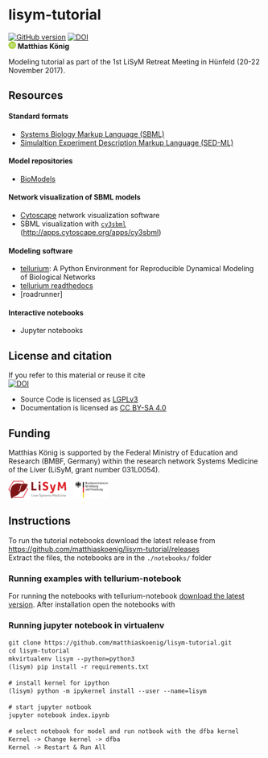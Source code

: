 # lisym-tutorial
[![GitHub version](https://badge.fury.io/gh/matthiaskoenig%2Flisym-tutorial.svg)](https://badge.fury.io/gh/matthiaskoenig%2Flisym-tutorial)
[![DOI](https://zenodo.org/badge/16783593.svg)](https://zenodo.org/badge/latestdoi/16783593)  
<b><a href="https://orcid.org/0000-0003-1725-179X" title="https://orcid.org/0000-0003-1725-179X"><img src="./images/orcid.png" height="15"/></a> Matthias König</b>

Modeling tutorial as part of the 1st LiSyM Retreat Meeting in Hünfeld (20-22 November 2017).

## Resources
#### Standard formats
* [Systems Biology Markup Language (SBML)](http://sbml.org/Main_Page)
* [Simulaltion Experiment Description Markup Language (SED-ML)](https://sed-ml.github.io/)

#### Model repositories
* [BioModels](https://wwwdev.ebi.ac.uk/biomodels/)

#### Network visualization of SBML models
* [Cytoscape](http://www.cytoscape.org/) network visualization software
* SBML visualization with [`cy3sbml`](http://github.com/matthiaskoenig/cy3sbml) (http://apps.cytoscape.org/apps/cy3sbml)

#### Modeling software
* [tellurium](http://tellurium.analogmachine.org/): A Python Environment for Reproducible Dynamical Modeling of Biological Networks
* [tellurium readthedocs](https://tellurium.readthedocs.io/en/latest/)
* [roadrunner]

#### Interactive notebooks
* Jupyter notebooks


## License and citation
If you refer to this material or reuse it cite  
[![DOI](https://zenodo.org/badge/55952847.svg)](https://zenodo.org/badge/latestdoi/55952847)  

* Source Code is licensed as [LGPLv3](http://opensource.org/licenses/LGPL-3.0)
* Documentation is licensed as [CC BY-SA 4.0](http://creativecommons.org/licenses/by-sa/4.0/)


## Funding
Matthias König is supported by the Federal Ministry of Education and Research (BMBF, Germany) 
within the research network Systems Medicine of the Liver (LiSyM, grant number 031L0054).

<a href="http://www.lisym.org/" alt="LiSyM" target="_blank"><img src="./images/lisym.png" height="35"></a> &nbsp;&nbsp;
<a href="http://www.bmbf.de/" alt="BMBF" target="_blank"><img src="./images/bmbf.png" height="35"></a> &nbsp;&nbsp;


## Instructions
To run the tutorial notebooks download the latest release from
https://github.com/matthiaskoenig/lisym-tutorial/releases  
Extract the files, the notebooks are in the `./notebooks/` folder
 
### Running examples with tellurium-notebook 
For running the notebooks with tellurium-notebook [download the latest version](https://github.com/sys-bio/tellurium#installation-instructions). After installation open the notebooks with




### Running jupyter notebook in virtualenv  
```
git clone https://github.com/matthiaskoenig/lisym-tutorial.git
cd lisym-tutorial
mkvirtualenv lisym --python=python3
(lisym) pip install -r requirements.txt

# install kernel for ipython
(lisym) python -m ipykernel install --user --name=lisym

# start jupyter notbook
jupyter notebook index.ipynb

# select notebook for model and run notbook with the dfba kernel
Kernel -> Change kernel -> dfba
Kernel -> Restart & Run All

```
